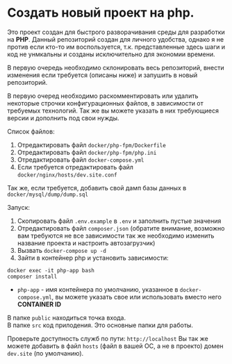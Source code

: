 # Создать новый проект на php.

Это проект создан для быстрого разворачивания среды для разработки на __PHP__.
Данный репозиторий создан для личного удобства, однако я не против если кто-то им воспользуется,
т.к. представленные здесь шаги и код не унмкальны и созданы исключительно для экономии времени.

В первую очередь необходимо склонировать весь репозиторий, внести изменения если требуется (описаны ниже) 
и запушить в новый репозиторий.

В первую очеред необходимо раскомментировать или удалить некоторые строчки конфигурационных файлов, 
в зависимости от требуемых технологий. Так же вы можете указать в них требующиеся версии и дополнить под свои нужды.  

Список файлов:
1. Отредактировать файл `docker/php-fpm/Dockerfile`
2. Отредактировать файл `docker/php-fpm/php.ini`
3. Отредактировать файл `docker-compose.yml`
4. Если требуется отредактировать файл `docker/nginx/hosts/dev.site.conf`

Так же, если требуется, добавить свой дамп базы данных в `docker/mysql/dump/dump.sql` 

Запуск:  
1. Скопировать файл `.env.example` в `.env` и заполнить пустые значения
2. Отредактировать файл `composer.json` (обратите внимание, возможно вам требуются не все зависимости
так же необходимо изменить название проекта и настроить автозагрузчик)
3. Вызвать `docker-compose up -d`
4. Зайти в контейнер php и установить зависимости:  
```
docker exec -it php-app bash
composer install
```
* `php-app` - имя контейнера по умолчанию, указанное в `docker-compose.yml`, вы можете указать свое 
или использовать вместо него __CONTAINER ID__

В папке `public` находиться точка входа.  
В папке `src` код прилодения.
Это основные папки для работы.

Проверьте доступность служб по пути: `http://localhost`
Вы так же можете добавить в файл `hosts` (файл в вашей ОС, а не в проекто) домен `dev.site` (по умолчанию).